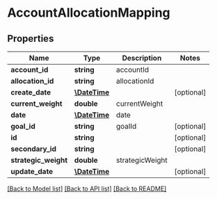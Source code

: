 # AccountAllocationMapping

## Properties
Name | Type | Description | Notes
------------ | ------------- | ------------- | -------------
**account_id** | **string** | accountId | 
**allocation_id** | **string** | allocationId | 
**create_date** | [**\DateTime**](\DateTime.md) |  | [optional] 
**current_weight** | **double** | currentWeight | 
**date** | [**\DateTime**](\DateTime.md) | date | 
**goal_id** | **string** | goalId | [optional] 
**id** | **string** |  | [optional] 
**secondary_id** | **string** |  | [optional] 
**strategic_weight** | **double** | strategicWeight | 
**update_date** | [**\DateTime**](\DateTime.md) |  | [optional] 

[[Back to Model list]](../README.md#documentation-for-models) [[Back to API list]](../README.md#documentation-for-api-endpoints) [[Back to README]](../README.md)


